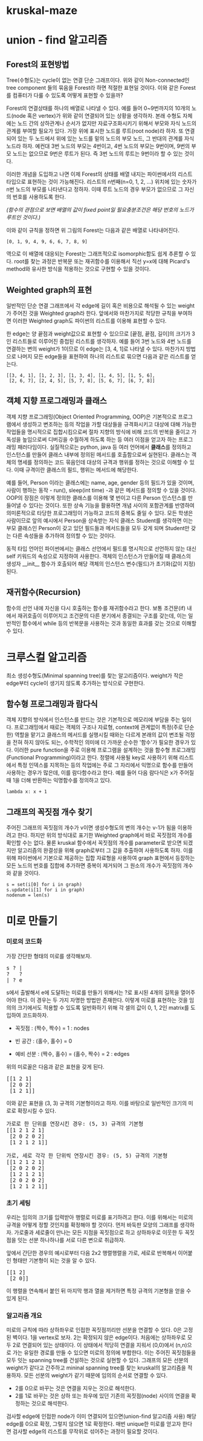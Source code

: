 # kruskal-maze
# union - find 알고리즘 

## Forest의 표현방법
Tree(수형도)는 cycle이 없는 연결 단순 그래프이다. 위와 같이 Non-connected인 tree component 들의 묶음을 Forest라 하면 적절한 표현일 것이다. 이와 같은 Forest를 컴퓨터가 다룰 수 있도록 어떻게 표현할 수 있을까?

Forest의 연결상태를 하나의 배열로 나타낼 수 있다. 예를 들어 0~9번까지의 10개의 노드(node 혹은 vertex)가 위와 같이 연결되어 있는 상황을 생각하자. 본래 수형도 자체에는 노드 간의 상하관계나 순서가 없지만 자료구조화시키기 위해서 부모와 자식 노드의 관계를 부여할 필요가 있다. 가장 위에 표시한 노드를 루트(root node)라 하자. 또 연결되어 있는 두 노드에서 위에 있는 노드를 밑의 노드의 부모 노드, 그 반대의 관계를 자식 노드라 하자. 예컨대 3번 노드의 부모는 4번이고, 4번 노드의 부모는 9번이며, 9번의 부모 노드는 없으므로 9번은 루트가 된다. 즉 3번 노드의 루트는 9번이라 할 수 있는 것이다.

이러한 개념을 도입하고 나면 이제 Forest의 상태를 배열 내지는 파이썬에서의 리스트 타입으로 표현하는 것이 가능해진다. 리스트의 n번째(n=0, 1, 2, ...) 위치에 있는 숫자가 n번 노드의 부모를 나타낸다고 정하자. 이때 루트 노드의 경우 부모가 없으므로 그 자신의 번호를 사용하도록 한다.

<i>(함수의 관점으로 보면 배열의 값이 fixed point일 필요충분조건은 해당 번호의 노드가 루트인 것이다.)</i>

이와 같이 규칙을 정하면 위 그림의 Forest는 다음과 같은 배열로 나타내어진다.

```
[0, 1, 9, 4, 9, 6, 6, 7, 8, 9]
```
역으로 이 배열에 대응되는 Forest는 그래프적으로 isomorphic함도 쉽게 추론할 수 있다.
root를 찾는 과정은 반복문 또는 재귀함수를 이용해서 직선 y=x에 대해 Picard's method와 유사한 방식을 적용하는 것으로 구현할 수 있을 것이다.

## Weighted graph의 표현

일반적인 단순 연결 그래프에서 각 edge에 길이 혹은 비용으로 해석될 수 있는 weight가 주어진 것을 Weighted graph라 한다. 앞에서와 마찬가지로 적당한 규칙을 부여하면 이러한 Weighted graph도 파이썬의 리스트를 이용해 표현할 수 있다.

한 edge는 양 끝점과 weight값으로 표현할 수 있으므로 [끝점, 끝점, 길이]의 크기가 3인 리스트들로 이루어진 중첩된 리스트를 생각하자. 예를 들어 3번 노드와 4번 노드를 연결하는 변의 weight가 1이므로 이 edge는 [3, 4, 1]로 나타낼 수 있다. 마찬가지 방법으로 나머지 모든 edge들을 표현하여 하나의 리스트로 묶으면 다음과 같은 리스트를 얻는다.
```
[[3, 4, 1], [1, 2, 3], [1, 3, 4], [1, 4, 5], [1, 5, 6], 
 [2, 6, 7], [2, 4, 5], [5, 7, 8], [5, 6, 7], [6, 7, 8]]
```

## 객체 지향 프로그래밍과 클래스
객제 지향 프로그래밍(Object Oriented Programming, OOP)은 기본적으로 프로그램에서 생성하고 변조하는 등의 작업을 가할 대상들을 규격화시키고 대상에 대해 가능한 작업들을 명시적으로 집합시킴으로써 절차 지향의 방식에 비해 코드의 반복을 줄이고 가독성을 높임으로써 디버깅을 수월하게 하도록 하는 등 여러 이점을 얻고자 하는 프로그래밍 패러다임이다. 실질적으로는 python, java 등 여러 언어에서 **클래스**를 정의하고 인스턴스를 만들어 클래스 내부에 정의된 메서드를 호출함으로써 실현된다. 클래스는 객체의 명세를 정의하는 코드 묶음인데 대상의 규격과 행위를 정하는 것으로 이해할 수 있다. 이때 규격이란 클래스의 필드, 행위는 메서드에 해당한다.

예를 들어, Person 이라는 클래스에는 name, age, gender 등의 필드가 있을 것이며, 사람이 행하는 동작 - run(), sleep(int time) -과 같은 메서드를 정의할 수 있을 것이다. OOP의 장점은 이렇게 정의한 클래스를 이용해 몇 번이고 다른 Person 인스턴스를 만들어낼 수 있다는 것이다. 또한 상속 기능을 활용하면 개념 사이의 포함관계를 반영하여 의미론적으로 타당한 프로그래밍이 가능하고 코드의 중복도 줄일 수 있다. 모든 학생은 사람이므로 앞의 예시에서 Person을 상속받는 자식 클래스 Student를 생각하면 이는 부모 클래스인 Person이 갖고 있던 필드들과 메서드들을 모두 갖게 되며 Student만 갖는 다른 속성들을 추가하여 정의할 수 있는 것이다.

동적 타입 언어인 파이썬에서는 클래스 선언에서 필드를 명시적으로 선언하지 않는 대신 self 키워드의 속성으로 지정하여 사용한다. 객체의 인스턴스가 만들어질 때 클래스의 생성자 \_\_init\_\_ 함수가 호출되어 해당 객체의 인스턴스 변수(필드)가 초기화(값이 지정)된다.

## 재귀함수(Recursion)
함수의 선언 내에 자신을 다시 호출하는 함수를 재귀함수라고 한다. 보통 조건문(if) 내에서 재귀호출이 이루어지고 조건문의 다른 분기에서 종결되는 구조를 갖는데, 이는 일반적인 함수에서 while 등의 반복문을 사용하는 것과 동일한 효과를 갖는 것으로 이해할 수 있다.


# 크루스컬 알고리즘
최소 생성수형도(Minimal spanning tree)를 찾는 알고리즘이다. weight가 작은 edge부터 cycle이 생기지 않도록 추가하는 방식으로 구현한다.

## 함수형 프로그래밍과 람다식
객체 지향의 방식에서 인스턴스를 만드는 것은 기본적으로 메모리에 부담을 주는 일이다. 프로그래밍에서 때로는 객체의 구조나 자료형, context에 관계없이 특정(주로 단순한) 역할을 맡기고 클래스의 메서드를 실행시킬 때와는 다르게 본래의 값이 변조될 걱정을 전혀 하지 않아도 되는, 수학적인 의미에 더 가까운 순수한 '함수'가 필요한 경우가 있다. 이러한 pure function을 주로 이용해 프로그램을 설계하는 것을 함수형 프로그래밍(Functional Programming)이라고 한다. 정렬에 사용될 key로 사용하기 위해 리스트에서 특정 인덱스를 지목하는 등의 작업에는 주로 그 자리에서 익명으로 함수를 만들어 사용하는 경우가 많은데, 이를 람다함수라고 한다. 예를 들어 다음 람다식은 x가 주어질 때 1을 더해 반환하는 익명함수를 정의하고 있다.
```
lambda x: x + 1
```

## 그래프의 꼭짓점 개수 찾기
주어진 그래프의 꼭짓점의 개수가 v이면 생성수형도의 변의 개수는 v-1가 됨을 이용하려고 한다. 하지만 위의 방식대로 표기한 Weighted graph에서 바로 꼭짓점의 개수를 확인할 수는 없다. 물론 kruskal 함수에서 꼭짓점의 개수를 parameter로 받으면 되겠지만 알고리즘의 완결성을 위해 graph로부터 그 값을 추출하여 사용하도록 하자. 이를 위해 파이썬에서 기본으로 제공하는 집합 자료형을 사용하여 graph 표현에서 등장하는 모든 노드의 번호를 집합에 추가하면 중복이 제거되어 그 원소의 개수가 꼭짓점의 개수와 같을 것이다.

```
s = set(i[0] for i in graph)
s.update(i[1] for i in graph)
nodenum = len(s)
```

# 미로 만들기
### 미로의 코드화
가장 간단한 형태의 미로를 생각해보자.
<pre>
s ? |
?   ?
| ? e
</pre>
s에서 출발해서 e에 도달하는 미로를 만들기 위해서는 ?로 표시된 4개의 길목을 열어주어야 한다. 이 경우는 두 가지 자명한 방법만 존재한다. 이렇게 미로를 표현하는 것을 임의의 크기에서도 적용할 수 있도록 일반화하기 위해 각 셀의 값이 0, 1, 2인 matrix를 도입하여 코드화하자.

* 꼭짓점 : (짝수, 짝수) = 1 : nodes

* 빈 공간 : (홀수, 홀수) = 0

* 예비 선분 : (짝수, 홀수) = (홀수, 짝수) = 2 : edges

위의 미로꼴은 다음과 같은 표현을 갖게 된다.
<pre>
[[1 2 1]
 [2 0 2]
 [1 2 1]]
</pre>
이와 같은 표현을 (3, 3) 규격의 기본형이라고 하자. 이를 바탕으로 일반적인 크기의 미로로 확장시킬 수 있다.
<pre>
가로로 한 단위를 연장시킨 경우: (5, 3) 규격의 기본형
[[1 2 1 2 1]
 [2 0 2 0 2]
 [1 2 1 2 1]]

가로, 세로 각각 한 단위씩 연장시킨 경우: (5, 5) 규격의 기본형
[[1 2 1 2 1]
 [2 0 2 0 2]
 [1 2 1 2 1]
 [2 0 2 0 2]
 [1 2 1 2 1]]
</pre>

### 초기 세팅
우리는 임의의 크기를 입력받아 행렬로 미로를 표기하려고 한다. 이를 위해서는 미로의 규격을 어떻게 정할 것인지를 확정해야 할 것이다. 먼저 바둑판 모양의 그래프를 생각하자. 가로줄과 세로줄이 만나는 모든 지점을 꼭짓점으로 하고 상하좌우로 이웃한 두 꼭짓점을 잇는 선분 하나하나를 서로 다른 변으로 취급하자.

앞에서 간단한 경우의 예시로부터 다음 2x2 행렬행렬을 가로, 세로로 반복해서 이어붙인 형태만 기본형이 되는 것을 알 수 있다.
<pre>
[[1 2]
 [2 0]]
</pre>
이 행렬을 연속해서 붙인 뒤 마지막 행과 열을 제거하면 특정 규격의 기본형을 얻을 수 있게 된다.

### 알고리즘 개요
미로의 규칙에 따라 상하좌우로 인접한 꼭짓점끼리만 선분을 연결할 수 있다. 0은 고정된 벽이다. 1을 vertex로 보자. 2는 확정되지 않은 edge이다. 처음에는 상하좌우로 모두 2로 연결되어 있는 상태이다. 이 상태에서 적당히 연결을 지워서 (0,0)에서 (n,n)으로 가는 유일한 경로를 만들 수 있으면 미로의 정의에 부합한다. 이는 주어진 꼭짓점들을 모두 잇는 spanning tree를 건설하는 것으로 실현할 수 있다. 그래프의 모든 선분의 weight가 같다고 간주하고 mininal spanning tree를 찾는 kruskal의 알고리즘을 적용하자. 모든 선분의 weight가 같기 때문에 임의의 순서로 연결할 수 있다.

* 2를 0으로 바꾸는 것은 연결을 지우는 것으로 해석한다.
* 2를 1로 바꾸는 것은 상하 또는 좌우에 있던 기존의 꼭짓점(node) 사이의 연결을 확정하는 것으로 해석한다.

검사할 edge에 인접한 node가 이미 연결되어 있으면(union-find 알고리즘 사용) 해당 edge를 0으로 확정, 그렇지 않으면 1로 확정한다. 매번 unique한 미로를 얻고자 한다면 검사할 edge의 리스트를 무작위로 섞어주는 과정이 필요할 것이다.

